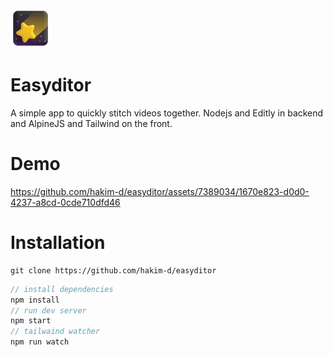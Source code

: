 <img src="public/assets/favicon.png" height="64"/>
<h1>Easyditor</h1>

A simple app to quickly stitch videos together.
Nodejs and Editly in backend and AlpineJS and Tailwind on the front.

# Demo

https://github.com/hakim-d/easyditor/assets/7389034/1670e823-d0d0-4237-a8cd-0cde710dfd46

# Installation

```
git clone https://github.com/hakim-d/easyditor
```

```js
// install dependencies
npm install
// run dev server
npm start
// tailwaind watcher
npm run watch
```
